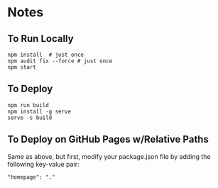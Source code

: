 # Notes

## To Run Locally
```shell
npm install  # just once
npm audit fix --force # just once
npm start
```

## To Deploy
```shell
npm run build
npm install -g serve
serve -s build
```

## To Deploy on GitHub Pages w/Relative Paths
Same as above, but first, modify your package.json file by adding the following key-value pair:

```
"homepage": "."
```
